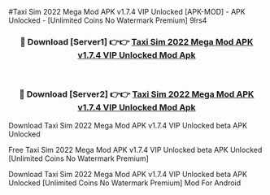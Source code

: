 #Taxi Sim 2022 Mega Mod APK v1.7.4 VIP Unlocked [APK-MOD] - APK Unlocked - [Unlimited Coins No Watermark Premium] 9lrs4



<div align="center">

<h3>🔴 Download [Server1] 👉👉 <a href="https://momento.my/?title=Taxi_Sim_2022_Mega_Mod_APK_v1.7.4_VIP_Unlocked">Taxi Sim 2022 Mega Mod APK v1.7.4 VIP Unlocked Mod Apk</a></h3><br>

<h3>🔴 Download [Server2] 👉👉 <a href="https://momento.my/?title=Taxi_Sim_2022_Mega_Mod_APK_v1.7.4_VIP_Unlocked">Taxi Sim 2022 Mega Mod APK v1.7.4 VIP Unlocked Mod Apk</a></h3>
</div>



Download Taxi Sim 2022 Mega Mod APK v1.7.4 VIP Unlocked beta APK Unlocked

Free Taxi Sim 2022 Mega Mod APK v1.7.4 VIP Unlocked beta APK Unlocked [Unlimited Coins No Watermark Premium]

Download Taxi Sim 2022 Mega Mod APK v1.7.4 VIP Unlocked beta APK Unlocked [Unlimited Coins No Watermark Premium] Mod For Android
